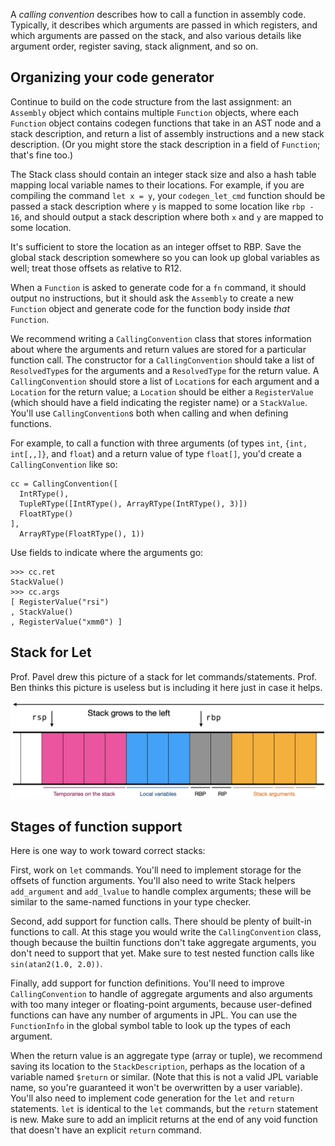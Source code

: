 A *calling convention* describes how to call a function in assembly
code. Typically, it describes which arguments are passed in which
registers, and which arguments are passed on the stack, and also
various details like argument order, register saving, stack alignment,
and so on.


## Organizing your code generator

Continue to build on the code structure from the last assignment: an
`Assembly` object which contains multiple `Function` objects, where
each `Function` object contains codegen functions that take in an AST
node and a stack description, and return a list of assembly
instructions and a new stack description. (Or you might store the
stack description in a field of `Function`; that's fine too.)

The Stack class should contain an integer stack size and also
a hash table mapping local variable names to their
locations. For example, if you are compiling the command `let x = y`,
your `codegen_let_cmd` function should be passed a stack description where
`y` is mapped to some location like `rbp - 16`, and should output a
stack description where both `x` and `y` are mapped to some location.

It's sufficient to store the location as an integer offset to RBP.
Save the global stack description somewhere so you can look up global
variables as well; treat those offsets as relative to R12.

When a `Function` is asked to generate code for a `fn` command, it
should output no instructions, but it should ask the `Assembly` to
create a new `Function` object and generate code for the function body
inside *that* `Function`.

We recommend writing a `CallingConvention` class that stores
information about where the arguments and return values are stored for
a particular function call. The constructor for a `CallingConvention`
should take a list of `ResolvedType`s for the arguments and a
`ResolvedType` for the return value. A `CallingConvention` should
store a list of `Location`s for each argument and a `Location` for the
return value; a `Location` should be either a `RegisterValue` (which
should have a field indicating the register name) or a `StackValue`.
You'll use `CallingConvention`s both when calling and when defining
functions.

For example, to call a function with three arguments (of types `int`,
`{int, int[,,]}`, and `float`) and a return value of type `float[]`,
you'd create a `CallingConvention` like so:

    cc = CallingConvention([
      IntRType(),
      TupleRType([IntRType(), ArrayRType(IntRType(), 3)])
      FloatRType()
    ],
      ArrayRType(FloatRType(), 1))

Use fields to indicate where the arguments go:

    >>> cc.ret
    StackValue()
    >>> cc.args
    [ RegisterValue("rsi")
    , StackValue()
    , RegisterValue("xmm0") ]


## Stack for Let

Prof. Pavel drew this picture of a stack for let commands/statements.
Prof. Ben thinks this picture is useless but is including it here just in case
it helps.

![stack for let](./stack-for-let.png)


## Stages of function support

Here is one way to work toward correct stacks:

First, work on `let` commands. You'll need to implement
storage for the offsets of function arguments. You'll
also need to write Stack helpers `add_argument` and `add_lvalue` to handle complex
arguments; these will be similar to the same-named functions in your
type checker.

Second, add support for function calls. There should be plenty of
built-in functions to call. At this stage you would write the
`CallingConvention` class, though because the builtin functions don't
take aggregate arguments, you don't need to support that yet. Make
sure to test nested function calls like `sin(atan2(1.0, 2.0))`.

Finally, add support for function definitions. You'll need to improve
`CallingConvention` to handle of aggregate arguments and also
arguments with too many integer or floating-point arguments, because
user-defined functions can have any number of arguments in JPL. You
can use the `FunctionInfo` in the global symbol table to look up the
types of each argument.

When the return value is an aggregate type (array or tuple), we
recommend saving its location to the `StackDescription`, perhaps as
the location of a variable named `$return` or similar. (Note that this
is not a valid JPL variable name, so you're guaranteed it won't be
overwritten by a user variable). You'll also need to implement code
generation for the `let` and `return` statements. `let` is identical
to the `let` commands, but the `return` statement is new. Make sure to
add an implicit returns at the end of any void function that doesn't
have an explicit `return` command.

